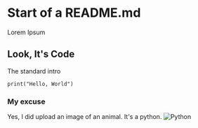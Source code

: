 # Start of a README.md

Lorem Ipsum

## Look, It's Code

The standard intro

<code>print("Hello, World")</code>

### My excuse

Yes, I did upload an image of an animal. It's a python.
![Python](https://upload.wikimedia.org/wikipedia/commons/thumb/c/c3/Python-logo-notext.svg/1280px-Python-logo-notext.svg.png)

